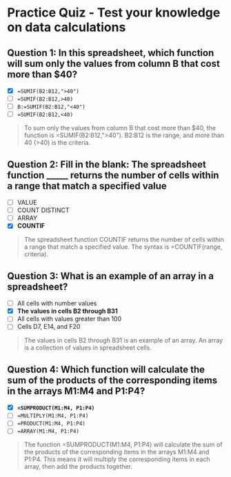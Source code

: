 # Practice Quiz - Test your knowledge on data calculations

## **Question 1:** In this spreadsheet, which function will sum only the values from column B that cost more than $40?

- [x] `=SUMIF(B2:B12,">40")`
- [ ] `=SUMIF(B2:B12,>40)`
- [ ] `B:=SUMIF(B2:B12,"<40")`
- [ ] `=SUMIF(B2:B12,<40)`

> To sum only the values from column B that cost more than $40, the function is =SUMIF(B2:B12,">40"). B2:B12 is the range, and more than 40 (>40) is the criteria.

## **Question 2:** Fill in the blank: The spreadsheet function _____ returns the number of cells within a range that match a specified value

- [ ] VALUE
- [ ] COUNT DISTINCT
- [ ] ARRAY
- [x] **COUNTIF**

> The spreadsheet function COUNTIF returns the number of cells within a range that match a specified value. The syntax is =COUNTIF(range, criteria).

## **Question 3:** What is an example of an array in a spreadsheet?

- [ ] All cells with number values
- [x] **The values in cells B2 through B31**
- [ ] All cells with values greater than 100
- [ ] Cells D7, E14, and F20

> The values in cells B2 through B31 is an example of an array. An array is a collection of values in spreadsheet cells.

## **Question 4:** Which function will calculate the sum of the products of the corresponding items in the arrays M1:M4 and P1:P4?

- [x] **`=SUMPRODUCT(M1:M4, P1:P4)`**
- [ ] `=MULTIPLY(M1:M4, P1:P4)`
- [ ] `=PRODUCT(M1:M4, P1:P4)`
- [ ] `=ARRAY(M1:M4, P1:P4)`

> The function =SUMPRODUCT(M1:M4, P1:P4) will calculate the sum of the products of the corresponding items in the arrays M1:M4 and P1:P4. This means it will multiply the corresponding items in each array, then add the products together.
